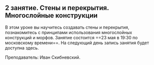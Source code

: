 ## 2 занятие. Стены и перекрытия. Многослойные конструкции

В этом уроке вы научитесь создавать стены и перекрытия, познакомитесь с принципами использования многослойных конструкций и морфов. Занятие состоится ==23 мая в 19:30 по московскому времени==. На следующий день запись занятия будет доступна здесь.

Преподаватель: Иван Скибневский.